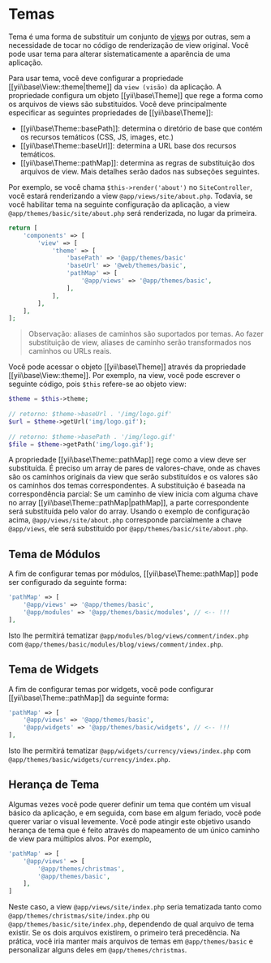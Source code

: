 Temas
=====
 
Tema é uma forma de substituir um conjunto de [views](structure-views.md) por outras, sem a necessidade de tocar no código de renderização de view original. Você pode usar tema para alterar sistematicamente a aparência de uma aplicação.
 
Para usar tema, você deve configurar a propriedade [[yii\base\View::theme|theme]] da `view (visão)` da aplicação.
A propriedade configura um objeto [[yii\base\Theme]] que rege a forma como os arquivos de views são substituídos. Você deve principalmente especificar as seguintes propriedades de [[yii\base\Theme]]:
 
- [[yii\base\Theme::basePath]]: determina o diretório de base que contém os recursos temáticos (CSS, JS, images, etc.)
- [[yii\base\Theme::baseUrl]]: determina a URL base dos recursos temáticos.
- [[yii\base\Theme::pathMap]]: determina as regras de substituição dos arquivos de view. Mais detalhes serão dados nas subseções seguintes.
 
Por exemplo, se você chama `$this->render('about')` no `SiteController`, você estará renderizando a view
`@app/views/site/about.php`. Todavia, se você habilitar tema na seguinte configuração da aplicação, a view `@app/themes/basic/site/about.php` será renderizada, no lugar da primeira.
 
```php
return [
    'components' => [
        'view' => [
        	'theme' => [
            	'basePath' => '@app/themes/basic'
                'baseUrl' => '@web/themes/basic',
            	'pathMap' => [
                	'@app/views' => '@app/themes/basic',
            	],
        	],
        ],
    ],
];
```
 
> Observação: aliases de caminhos são suportados por temas. Ao fazer substituição de view, aliases de caminho serão transformados nos caminhos ou URLs reais.
 
Você pode acessar o objeto [[yii\base\Theme]] através da propriedade [[yii\base\View::theme]]. Por exemplo, na view, você pode escrever o seguinte código, pois `$this` refere-se ao objeto view:
 
```php
$theme = $this->theme;
 
// retorno: $theme->baseUrl . '/img/logo.gif'
$url = $theme->getUrl('img/logo.gif');
 
// retorno: $theme->basePath . '/img/logo.gif'
$file = $theme->getPath('img/logo.gif');
```
 
A propriedade [[yii\base\Theme::pathMap]] rege como a view deve ser substituída. É preciso um array de pares de valores-chave, onde as chaves são os caminhos originais da view que serão substituídos e os valores são os caminhos dos temas correspondentes. A substituição é baseada na correspondência parcial: Se um caminho de view inicia com alguma chave no array [[yii\base\Theme::pathMap|pathMap]], a parte correspondente será substituída pelo valor do array.
Usando o exemplo de configuração acima,
`@app/views/site/about.php` corresponde parcialmente a chave
`@app/views`, ele será substituído por `@app/themes/basic/site/about.php`.
 
 
## Tema de Módulos <span id="theming-modules"></span>
 
A fim de configurar temas por módulos, [[yii\base\Theme::pathMap]] pode ser configurado da seguinte forma:
 
```php
'pathMap' => [
    '@app/views' => '@app/themes/basic',
    '@app/modules' => '@app/themes/basic/modules', // <-- !!!
],
```
 
Isto lhe permitirá tematizar `@app/modules/blog/views/comment/index.php` com `@app/themes/basic/modules/blog/views/comment/index.php`.
 
 
## Tema de Widgets <span id="theming-widgets"></span>
 
A fim de configurar temas por widgets, você pode configurar [[yii\base\Theme::pathMap]] da seguinte forma:
 
```php
'pathMap' => [
    '@app/views' => '@app/themes/basic',
    '@app/widgets' => '@app/themes/basic/widgets', // <-- !!!
],
```
 
Isto lhe permitirá tematizar `@app/widgets/currency/views/index.php` com `@app/themes/basic/widgets/currency/index.php`.
 
 
## Herança de Tema <span id="theme-inheritance"></span>
 
Algumas vezes você pode querer definir um tema que contém um visual básico da aplicação, e em seguida, com base em algum feriado, você pode querer variar o visual levemente. Você pode atingir este objetivo usando herança de tema que é feito através do mapeamento de um único caminho de view para múltiplos alvos. Por exemplo,
 
```php
'pathMap' => [
    '@app/views' => [
        '@app/themes/christmas',
        '@app/themes/basic',
    ],
]
```
 
Neste caso, a view `@app/views/site/index.php` seria tematizada tanto como `@app/themes/christmas/site/index.php` ou
`@app/themes/basic/site/index.php`, dependendo de qual arquivo de tema existir. Se os dois arquivos existirem, o primeiro terá precedência. Na prática, você iria manter mais arquivos de temas em `@app/themes/basic` e personalizar alguns deles em `@app/themes/christmas`.

